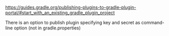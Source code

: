 https://guides.gradle.org/publishing-plugins-to-gradle-plugin-portal/#start_with_an_existing_gradle_plugin_project

There is an option to publish plugin specifying key and secret as command-line option (not in gradle.properties) 